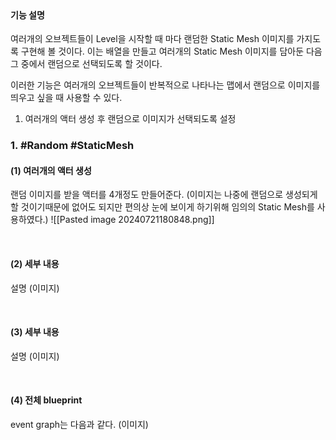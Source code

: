 <br>

#### 기능 설명
여러개의 오브젝트들이 Level을 시작할 때 마다 랜덤한 Static Mesh 이미지를 가지도록 구현해 볼 것이다. 이는 배열을 만들고 여러개의 Static Mesh 이미지를 담아둔 다음 그 중에서 랜덤으로 선택되도록 할 것이다.

이러한 기능은 여러개의 오브젝트들이 반복적으로 나타나는 맵에서 랜덤으로 이미지를 띄우고 싶을 때 사용할 수 있다.
1. 여러개의 액터 생성 후 랜덤으로 이미지가 선택되도록 설정

### 1. #Random #StaticMesh 

#### (1) 여러개의 액터 생성
랜덤 이미지를 받을 액터를 4개정도 만들어준다. (이미지는 나중에 랜덤으로 생성되게 할 것이기때문에 없어도 되지만 편의상 눈에 보이게 하기위해 임의의 Static Mesh를 사용하였다.)
![[Pasted image 20240721180848.png]]

<br>

#### (2) 세부 내용
설명
(이미지)

<br>

#### (3) 세부 내용
설명
(이미지)

<br>

#### (4) 전체 blueprint
event graph는 다음과 같다.
(이미지)
